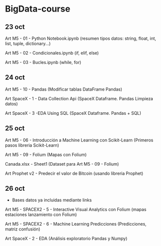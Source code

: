 # BigData-course
## 23 oct
Art M5 - 01 - Python Notebook.ipynb (resumen tipos datos: string, float, int, list, tuple, dictionary...)

Art M5 - 02 - Condicionales.ipynb (if, elif, else)

Art M5 - 03 - Bucles.ipynb  (while, for)

## 24 oct

Art M5 - 10 - Pandas (Modificar tablas DataFrame Pandas)

Art SpaceX - 1 - Data Collection Api  (SpaceX Dataframe. Pandas Limpieza datos)

Art SpaceX - 3 -EDA Using SQL (SpaceX Dataframe. Pandas + SQL)


## 25 oct

Art M5 - 06 - Introducción a Machine Learning con Scikit-Learn   (Primeros pasos libreria Scikit-Learn)

Art M5 - 09 - Folium (Mapas con Folium)

Canada.xlsx - Sheet1  (Dataset para Art M5 - 09 - Folium)

Art Prophet v2 - Predecir el valor de Bitcoin (usando libreria Prophet)

## 26 oct

- Bases datos ya incluidas mediante links 

Art M5 - SPACEX2 - 5 - Interactive Visual Analytics con Folium   (mapas estaciones lanzamiento con Folium)

Art M5 - SPACEX2 - 6 - Machine Learning Predicciones  (Predicciones, matriz confusión)

Art SpaceX - 2 - EDA  (Análisis exploratorio Pandas y Numpy)
